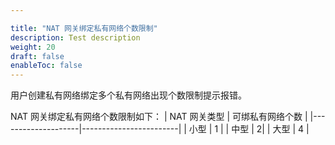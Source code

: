```yaml
---

title: "NAT 网关绑定私有网络个数限制"
description: Test description
weight: 20
draft: false
enableToc: false
---
```




用户创建私有网络绑定多个私有网络出现个数限制提示报错。

NAT 网关绑定私有网络个数限制如下：
| NAT 网关类型 | 可绑私有网络个数 |
|--------------------|------------------------|
| 小型 | 1 |
| 中型 | 2|
| 大型 | 4 |

